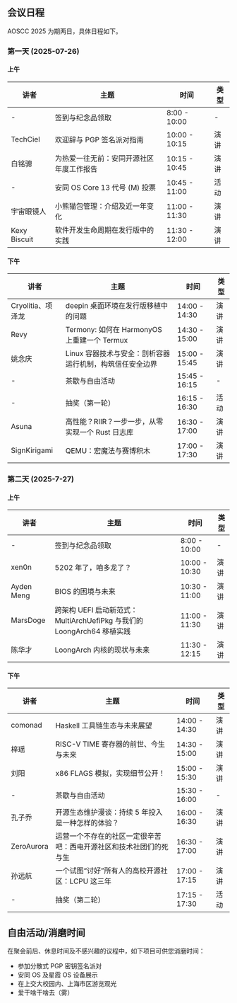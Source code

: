 ## 会议日程

AOSCC 2025 为期两日，具体日程如下。

### 第一天 (2025-07-26)

#### 上午

| 讲者         | 主题                                     | 时间          | 类型 |
| ------------ | ---------------------------------------- | ------------- | ---- |
| -            | 签到与纪念品领取                         | 8:00 - 10:00  | -    |
| TechCiel     | 欢迎辞与 PGP 签名派对指南                | 10:00 - 10:15 | 演讲 |
| 白铭骢       | 为热爱一往无前：安同开源社区年度工作报告 | 10:15 - 10:45 | 演讲 |
| -            | 安同 OS Core 13 代号 (M) 投票            | 10:45 - 11:00 | 活动 |
| 宇宙眼镜人   | 小熊猫包管理：介绍及近一年变化           | 11:00 - 11:30 | 演讲 |
| Kexy Biscuit | 软件开发生命周期在发行版中的实践         | 11:30 - 12:00 | 演讲 |

#### 下午

| 讲者              | 主题                                                     | 时间          | 类型 |
| ----------------- | -------------------------------------------------------- | ------------- | ---- |
| Cryolitia、项泽龙 | deepin 桌面环境在发行版移植中的问题                      | 14:00 - 14:30 | 演讲 |
| Revy              | Termony: 如何在 HarmonyOS 上重建一个 Termux              | 14:30 - 15:00 | 演讲 |
| 姚念庆            | Linux 容器技术与安全：剖析容器运行机制，构筑信任安全边界 | 15:00 - 15:45 | 演讲 |
| -                 | 茶歇与自由活动                                           | 15:45 - 16:15 | -    |
| -                 | 抽奖（第一轮）                                           | 16:15 - 16:30 | 活动 |
| Asuna             | 高性能？RIIR？一步一步，从零实现一个 Rust 日志库         | 16:30 - 17:00 | 演讲 |
| SignKirigami      | QEMU：宏魔法与赛博积木                                   | 17:00 - 17:30 | 演讲 |

### 第二天 (2025-7-27)

#### 上午

| 讲者       | 主题                                                                   | 时间          | 类型 |
| ---------- | ---------------------------------------------------------------------- | ------------- | ---- |
| -          | 签到与纪念品领取                                                       | 8:00 - 10:00  | -    |
| xen0n      | 5202 年了，咱多龙了？                                                  | 10:00 - 10:30 | 演讲 |
| Ayden Meng | BIOS 的困境与未来                                                      | 10:30 - 11:00 | 演讲 |
| MarsDoge   | 跨架构 UEFI 启动新范式：MultiArchUefiPkg 与我们的 LoongArch64 移植实践 | 11:00 - 11:30 | 演讲 |
| 陈华才     | LoongArch 内核的现状与未来                                             | 11:30 - 12:15 | 演讲 |

#### 下午

| 讲者       | 主题                                                               | 时间          | 类型 |
| ---------- | ------------------------------------------------------------------ | ------------- | ---- |
| comonad    | Haskell 工具链生态与未来展望                                       | 14:00 - 14:30 | 演讲 |
| 梓瑶       | RISC-V TIME 寄存器的前世、今生与未来                               | 14:30 - 15:00 | 演讲 |
| 刘阳       | x86 FLAGS 模拟，实现细节公开！                                     | 15:00 - 15:30 | 演讲 |
| -          | 茶歇与自由活动                                                     | 15:30 - 16:00 | -    |
| 孔子乔     | 开源生态维护漫谈：持续 5 年投入是一种怎样的体验？                  | 16:00 - 16:30 | 演讲 |
| ZeroAurora | 运营一个不存在的社区一定很辛苦吧：西电开源社区和技术社团们的死与生 | 16:30 - 17:00 | 演讲 |
| 孙远航     | 一个试图“讨好”所有人的高校开源社区：LCPU 这三年                    | 17:00 - 17:15 | 演讲 |
| -          | 抽奖（第二轮）                                                     | 17:15 - 17:30 | 活动 |

## 自由活动/消磨时间

在聚会前后、休息时间及不感兴趣的议程中，如下项目可供您消磨时间：

- 参加分散式 PGP 密钥签名派对
- 安同 OS 及星霞 OS 设备展示
- 在上交大校园内、上海市区游览观光
- 爱干啥干啥去（雾）
